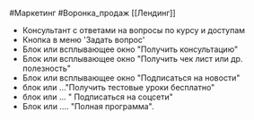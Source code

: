 #Маркетинг #Воронка_продаж 
[[Лендинг]]
- Консультант с ответами на вопросы по курсу и доступам
- Кнопка в меню 'Задать вопрос'
- Блок или всплывающее окно "Получить консультацию"
- Блок или всплывающее окно "Получить чек лист или др. полезность"
- Блок или всплывающее окно "Подписаться на новости"
- блок  или ..."Получить тестовые уроки бесплатно"
- блок или ... " Подписаться на соцсети"
- Блок или .... "Полная программа".